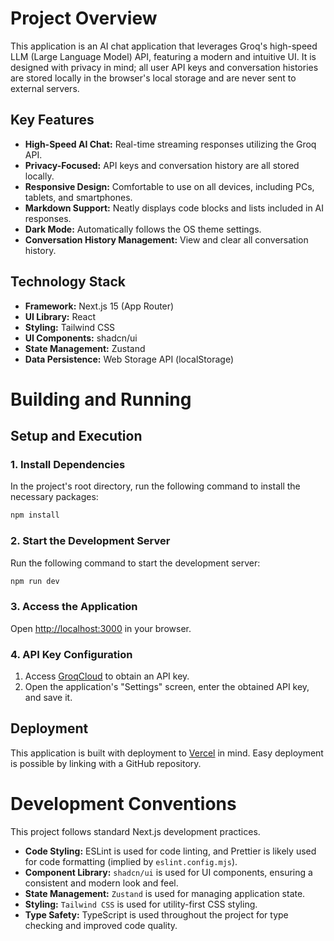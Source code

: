 # Project Overview

This application is an AI chat application that leverages Groq's high-speed LLM (Large Language Model) API, featuring a modern and intuitive UI. It is designed with privacy in mind; all user API keys and conversation histories are stored locally in the browser's local storage and are never sent to external servers.

## Key Features

*   **High-Speed AI Chat:** Real-time streaming responses utilizing the Groq API.
*   **Privacy-Focused:** API keys and conversation history are all stored locally.
*   **Responsive Design:** Comfortable to use on all devices, including PCs, tablets, and smartphones.
*   **Markdown Support:** Neatly displays code blocks and lists included in AI responses.
*   **Dark Mode:** Automatically follows the OS theme settings.
*   **Conversation History Management:** View and clear all conversation history.

## Technology Stack

*   **Framework:** Next.js 15 (App Router)
*   **UI Library:** React
*   **Styling:** Tailwind CSS
*   **UI Components:** shadcn/ui
*   **State Management:** Zustand
*   **Data Persistence:** Web Storage API (localStorage)

# Building and Running

## Setup and Execution

### 1. Install Dependencies

In the project's root directory, run the following command to install the necessary packages:

```bash
npm install
```

### 2. Start the Development Server

Run the following command to start the development server:

```bash
npm run dev
```

### 3. Access the Application

Open [http://localhost:3000](http://localhost:3000) in your browser.

### 4. API Key Configuration

1.  Access [GroqCloud](https://console.groq.com/keys) to obtain an API key.
2.  Open the application's "Settings" screen, enter the obtained API key, and save it.

## Deployment

This application is built with deployment to [Vercel](https://vercel.com/) in mind. Easy deployment is possible by linking with a GitHub repository.

# Development Conventions

This project follows standard Next.js development practices.

*   **Code Styling:** ESLint is used for code linting, and Prettier is likely used for code formatting (implied by `eslint.config.mjs`).
*   **Component Library:** `shadcn/ui` is used for UI components, ensuring a consistent and modern look and feel.
*   **State Management:** `Zustand` is used for managing application state.
*   **Styling:** `Tailwind CSS` is used for utility-first CSS styling.
*   **Type Safety:** TypeScript is used throughout the project for type checking and improved code quality.
